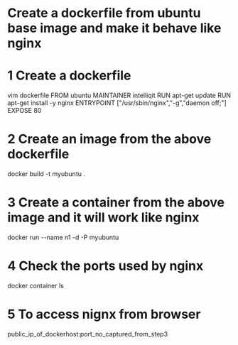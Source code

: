 # Create a dockerfile from ubuntu base image and make it behave like nginx

# 1 Create a dockerfile
  vim dockerfile
  FROM ubuntu
  MAINTAINER intelliqit
  RUN apt-get update
  RUN apt-get install -y nginx
  ENTRYPOINT ["/usr/sbin/nginx","-g","daemon off;"]
  EXPOSE 80

# 2 Create an image from the above dockerfile
  docker build -t myubuntu .

# 3 Create a container from the above image and it will work like nginx
  docker run --name n1 -d -P myubuntu

# 4 Check the ports used by nginx
  docker container ls

# 5 To access nignx from browser
  public_ip_of_dockerhost:port_no_captured_from_step3
